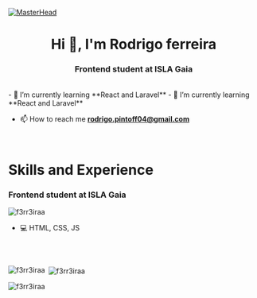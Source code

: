 [![MasterHead](http://i.imgur.com/Uoy4Jumh.gif)](https://rishavchanda.io)
<h1 align="center">Hi 👋, I'm Rodrigo ferreira</h1>
<h3 align="center">Frontend student at ISLA Gaia</h3>

<br>
- 🌱 I’m currently learning **React and Laravel**
- 🌱 I’m currently learning **React and Laravel**

- 📫 How to reach me **rodrigo.pintoff04@gmail.com**
  
<br>
<h1 align="left">Skills and Experience</h1>
<h3 align="left">Frontend student at ISLA Gaia</h3>


<p align="left"> <img src="https://komarev.com/ghpvc/?username=f3rr3iraa&label=Profile%20views&color=0e75b6&style=flat" alt="f3rr3iraa" /> </p>

- 💻 HTML, CSS, JS

<br><br>
<p><img align="left" src="https://github-readme-stats.vercel.app/api/top-langs?username=f3rr3iraa&show_icons=true&locale=en&layout=compact" alt="f3rr3iraa" /></p>

<p>&nbsp;<img align="center" src="https://github-readme-stats.vercel.app/api?username=f3rr3iraa&show_icons=true&locale=en" alt="f3rr3iraa" /></p>

<p><img align="center" src="https://github-readme-streak-stats.herokuapp.com/?user=f3rr3iraa&" alt="f3rr3iraa" /></p>

